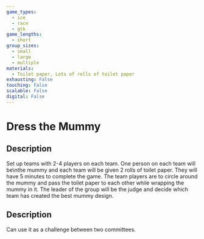 ```yaml
---
game_types:
  - ice
  - race
  - gtk
game_lengths:
  - short
group_sizes:
  - small
  - large
  - multiple
materials:
  - Toilet paper, Lots of rolls of toilet paper
exhausting: False
touching: False
scalable: False
digital: False
---
```

# Dress the Mummy

## Description
Set up teams with 2-4 players on each team. One person on each team will be\nthe mummy and each team will be given 2 rolls of toilet paper. They will have 5 minutes to complete the game. The team players are to circle around the mummy and pass the toilet paper to each other while wrapping the mummy in it. The leader of the group will be the judge and decide which team has created the best mummy design.

## Description
Can use it as a challenge between two committees.
